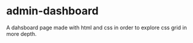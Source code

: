 # admin-dashboard
A dahsboard page made with html and css in order to explore css grid in more depth.
